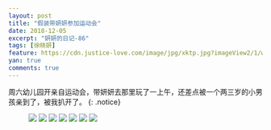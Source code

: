 ```yaml
---
layout: post
title: "假装带妍妍参加运动会"
date: 2018-12-05
excerpt: "妍妍的日记-86"
tags: [徐晓妍]
feature: https://cdn.justice-love.com/image/jpg/xktp.jpg?imageView2/1/w/1200/h/500
yan: true
comments: true
---
```

周六幼儿园开亲自运动会，带妍妍去那里玩了一上午，还差点被一个两三岁的小男孩亲到了，被我扒开了。
{: .notice}
<figure>
    <img src="{{ site.staticUrl }}/yanyan/image/yundonghui6.jpg" />
    <img src="{{ site.staticUrl }}/yanyan/image/yundonghui20.jpg" />
    <img src="{{ site.staticUrl }}/yanyan/image/yundonghui2.jpg" />
    <img src="{{ site.staticUrl }}/yanyan/image/yundonghui5.jpg" />
    <img src="{{ site.staticUrl }}/yanyan/image/yundonghui12.jpg" />
    <img src="{{ site.staticUrl }}/yanyan/image/yundonghui16.jpg" />
    <img src="{{ site.staticUrl }}/yanyan/image/yundonghui17.jpg" />
</figure>

